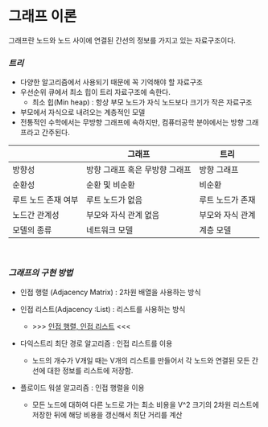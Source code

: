 # 그래프 이론 

그래프란 노드와 노드 사이에 연결된 간선의 정보를 가지고 있는 자료구조이다.

### *트리* 

- 다양한 알고리즘에서 사용되기 때문에 꼭 기억해야 할 자료구조
- 우선순위 큐에서 최소 힙이 트리 자료구조에 속한다.
  - 최소 힙(Min heap) : 항상 부모 노드가 자식 노드보다 크기가 작은 자료구조
- 부모에서 자식으로 내려오는 계층적인 모델
- 전통적인 수학에서는 무방향 그래프에 속하지만, 컴퓨터공학 분야에서는 방향 그래프라고 간주된다.



|                     | 그래프                         | 트리             |
| ------------------- | ------------------------------ | ---------------- |
| 방향성              | 방향 그래프 혹은 무방향 그래프 | 방향 그래프      |
| 순환성              | 순환 및 비순환                 | 비순환           |
| 루트 노드 존재 여부 | 루트 노드가 없음               | 루트 노드가 존재 |
| 노드간 관계성       | 부모와 자식 관계 없음          | 부모와 자식 관계 |
| 모델의 종류         | 네트워크 모델                  | 계층 모델        |

<br>

### *그래프의 구현 방법*

- 인접 행렬 (Adjacency Matrix) : 2차원 배열을 사용하는 방식
- 인접 리스트(Adjacency :List) : 리스트를 사용하는 방식
  - \>>> [인접 행렬, 인접 리스트](https://github.com/rhdtn311/TIL/blob/main/Algorithm/BFS,DFS.md#dfs%EC%99%80-bfs%EC%9D%98-%EC%8B%9C%EA%B0%84%EB%B3%B5%EC%9E%A1%EB%8F%84) <<<

- 다익스트리 최단 경로 알고리즘 : 인접 리스트를 이용
  - 노드의 개수가 V개일 때는 V개의 리스트를 만들어서 각 노드와 연결된 모든 간선에 대한 정보를 리스트에 저장함.
- 플로이드 워셜 알고리즘 : 인접 행렬을 이용
  - 모든 노드에 대하여 다른 노드로 가는 최소 비용을 V^2 크기의 2차원 리스트에 저장한 뒤에 해당 비용을 갱신해서 최단 거리를 계산
